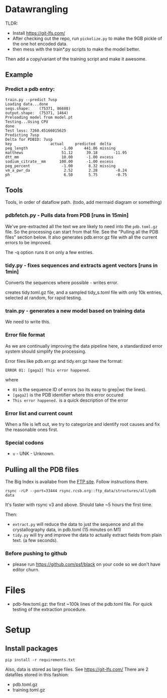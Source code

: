 # Datawrangling

TLDR:
- Install https://git-lfs.com/
- After checking out the repo, run ```pickelize.py``` to make the 9GB pickle of the one hot encoded data.
- then mess with the train*.py scripts to make the model better.

Then add a copy/variant of the training script and make it awesome.

## Example

### Predict a pdb entry:
```
train.py --predict 7usp         
Loading data...done
seqs.shape:    (75371, 86688)
output.shape:  (75371, 1464)
Preloading model from model.pt
Testing...Using CPU
done
Test loss: 7260.45166015625
Predicting 7usp
Delta for PDBID: 7usp
key                 actual     predicted  delta     
peg_length               -1.00     441.86 missing     
matthews                 51.12      39.18       -11.95
dtt_mm                   10.00      -1.00 excess      
sodium_citrate__mm      100.00      -1.00 excess      
peg_percent              -1.00       8.32 missing     
vm_a_pwr_da               2.52       2.28        -0.24
ph                        6.50       5.75        -0.75
```

## Tools

Tools, in order of dataflow path. 
(todo, add mermaid diagram or something)

### pdbfetch.py - Pulls data from PDB [runs in 15min]
We've pre-extracted all the text we are likely to need into the ```pdb.toml.gz``` file. So the processing can start from that file. See the "Pulling all the PDB files" section below.
It also generates pdb.error.gz file with all the current errors to be improved.

The -q option runs it on only a few entries.

### tidy.py - fixes sequences and extracts agent vectors [runs in 1min]
Converts the sequences where possible - writes error.

creates tidy.toml.gz file, and a sampled tidy_s.toml file with only 10k entries, selected at random, for rapid testing. 

### train.py - generates a new model based on training data
We need to write this.

### Error file format

As we are continually improving the data pipeline here, a standardized error system should simplify the processing. 

Error files like pdb.err.gz and tidy.err.gz have the format:

```ERROR 01: [gaga2] This error happened.```

where 
- ```01``` is the sequence ID of errors (so its easy to grep|wc the lines).
- ```[gaga2]``` is the PDB identifier where this error occured
- ```This error happened.``` is a quick description of the error

### Error list and current count

When a file is left out, we try to categorize and identify root causes and fix the reasonable ones first. 

### Special codons

- ```u``` - UNK - Unknown.

## Pulling all the PDB files

The Big Index is availabe from the [FTP site](https://www.wwpdb.org/ftp/pdb-ftp-sites). Follow instructions there. 

```
rsync -rLP --port=33444 rsync.rcsb.org::ftp_data/structures/all/pdb data
```
It's faster with rsync v3 and above. Should take ~5 hours the first time.

Then:
- ```extract.py``` will reduce the data to just the sequence and all the crystallography data, in pdb.toml (15 minutes on M1)
- ```tidy.py``` will try and improve the data to actually extract fields from plain text. (a few seconds).

### Before pushing to github

- please run https://github.com/psf/black on your code so we don't have editor churn.

# Files

- pdb-few.toml.gz: the first ~100k lines of the pdb.toml file. For quick testing of the extraction procedure.

# Setup

## Install packages

```pip install -r requirements.txt```

Also, data is stored as large files. See https://git-lfs.com/
There are 2 datafiles stored in this fashion:
- pdb.toml.gz
- training.toml.gz

